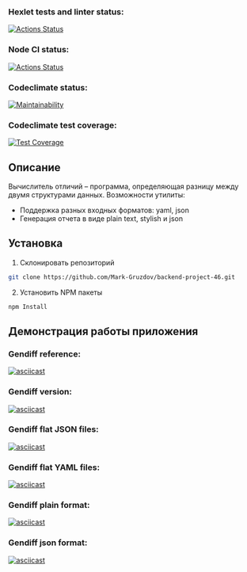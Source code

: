 <!-- HEXLET TESTS AND LINTER STATUS -->
### Hexlet tests and linter status:
[![Actions Status](https://github.com/Mark-Gruzdov/backend-project-46/actions/workflows/hexlet-check.yml/badge.svg)](https://github.com/Mark-Gruzdov/backend-project-46/actions)

<!-- NODE CI STATUS -->
### Node CI status:
[![Actions Status](https://github.com/Mark-Gruzdov/backend-project-46/actions/workflows/nodejs.yml/badge.svg)](https://github.com/Mark-Gruzdov/backend-project-46/actions)

<!-- CODECLIMATE STATUS -->
### Codeclimate status: 
[![Maintainability](https://api.codeclimate.com/v1/badges/3065897c99f94ffd3c7b/maintainability)](https://codeclimate.com/github/Mark-Gruzdov/backend-project-46/maintainability)

<!-- CODECLIMATE TEST COVERAGE -->
### Codeclimate test coverage:
[![Test Coverage](https://api.codeclimate.com/v1/badges/3065897c99f94ffd3c7b/test_coverage)](https://codeclimate.com/github/Mark-Gruzdov/backend-project-46/test_coverage)

<!-- ОПИСАНИЕ -->
## Описание
Вычислитель отличий – программа, определяющая разницу между двумя структурами данных.
Возможности утилиты:
  - Поддержка разных входных форматов: yaml, json
  - Генерация отчета в виде plain text, stylish и json

<!-- УСТАНОВКА -->
## Установка

1. Склонировать репозиторий
  ```sh
  git clone https://github.com/Mark-Gruzdov/backend-project-46.git
  ```
2. Установить NPM пакеты
  ```sh
  npm Install
  ```

<!-- ДЕМОНСТРАЦИЯ РАБОТЫ ПРИЛОЖЕНИЯ -->
## Демонстрация работы приложения

### Gendiff reference:
[![asciicast](https://asciinema.org/a/650200.svg)](https://asciinema.org/a/650200)

### Gendiff version:
[![asciicast](https://asciinema.org/a/650201.svg)](https://asciinema.org/a/650201)

### Gendiff flat JSON files:
[![asciicast](https://asciinema.org/a/650203.svg)](https://asciinema.org/a/650203)

### Gendiff flat YAML files:
[![asciicast](https://asciinema.org/a/650204.svg)](https://asciinema.org/a/650204)

### Gendiff plain format:
[![asciicast](https://asciinema.org/a/651682.svg)](https://asciinema.org/a/651682)

### Gendiff json format: 
[![asciicast](https://asciinema.org/a/651686.svg)](https://asciinema.org/a/651686)